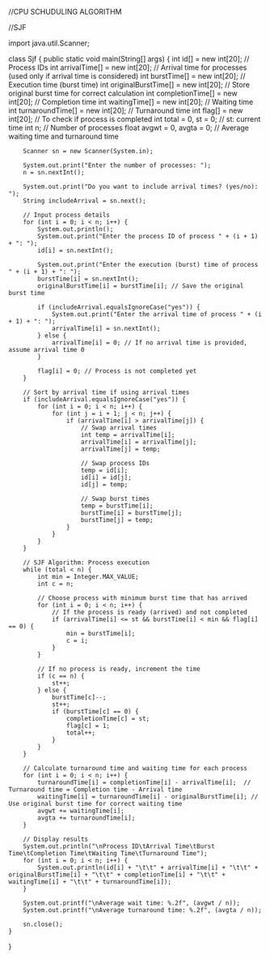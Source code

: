 //CPU SCHUDULING ALGORITHM

//SJF

import java.util.Scanner;

class Sjf {
    public static void main(String[] args) {
        int id[] = new int[20];        // Process IDs
        int arrivalTime[] = new int[20]; // Arrival time for processes (used only if arrival time is considered)
        int burstTime[] = new int[20];    // Execution time (burst time)
        int originalBurstTime[] = new int[20]; // Store original burst time for correct calculation
        int completionTime[] = new int[20];  // Completion time
        int waitingTime[] = new int[20];    // Waiting time
        int turnaroundTime[] = new int[20]; // Turnaround time
        int flag[] = new int[20];          // To check if process is completed
        int total = 0, st = 0;             // st: current time
        int n;                             // Number of processes
        float avgwt = 0, avgta = 0;        // Average waiting time and turnaround time
        
        Scanner sn = new Scanner(System.in);

        System.out.print("Enter the number of processes: ");
        n = sn.nextInt();

        System.out.print("Do you want to include arrival times? (yes/no): ");
        String includeArrival = sn.next();
        
        // Input process details
        for (int i = 0; i < n; i++) {
            System.out.println();
            System.out.print("Enter the process ID of process " + (i + 1) + ": ");
            id[i] = sn.nextInt();
            
            System.out.print("Enter the execution (burst) time of process " + (i + 1) + ": ");
            burstTime[i] = sn.nextInt();
            originalBurstTime[i] = burstTime[i]; // Save the original burst time
            
            if (includeArrival.equalsIgnoreCase("yes")) {
                System.out.print("Enter the arrival time of process " + (i + 1) + ": ");
                arrivalTime[i] = sn.nextInt();
            } else {
                arrivalTime[i] = 0; // If no arrival time is provided, assume arrival time 0
            }
            
            flag[i] = 0; // Process is not completed yet
        }

        // Sort by arrival time if using arrival times
        if (includeArrival.equalsIgnoreCase("yes")) {
            for (int i = 0; i < n; i++) {
                for (int j = i + 1; j < n; j++) {
                    if (arrivalTime[i] > arrivalTime[j]) {
                        // Swap arrival times
                        int temp = arrivalTime[i];
                        arrivalTime[i] = arrivalTime[j];
                        arrivalTime[j] = temp;
                        
                        // Swap process IDs
                        temp = id[i];
                        id[i] = id[j];
                        id[j] = temp;
                        
                        // Swap burst times
                        temp = burstTime[i];
                        burstTime[i] = burstTime[j];
                        burstTime[j] = temp;
                    }
                }
            }
        }

        // SJF Algorithm: Process execution
        while (total < n) {
            int min = Integer.MAX_VALUE;
            int c = n;
            
            // Choose process with minimum burst time that has arrived
            for (int i = 0; i < n; i++) {
                // If the process is ready (arrived) and not completed
                if (arrivalTime[i] <= st && burstTime[i] < min && flag[i] == 0) {
                    min = burstTime[i];
                    c = i;
                }
            }

            // If no process is ready, increment the time
            if (c == n) {
                st++;
            } else {
                burstTime[c]--;
                st++;
                if (burstTime[c] == 0) {
                    completionTime[c] = st;
                    flag[c] = 1;
                    total++;
                }
            }
        }

        // Calculate turnaround time and waiting time for each process
        for (int i = 0; i < n; i++) {
            turnaroundTime[i] = completionTime[i] - arrivalTime[i];  // Turnaround time = Completion time - Arrival time
            waitingTime[i] = turnaroundTime[i] - originalBurstTime[i]; // Use original burst time for correct waiting time
            avgwt += waitingTime[i];
            avgta += turnaroundTime[i];
        }

        // Display results
        System.out.println("\nProcess ID\tArrival Time\tBurst Time\tCompletion Time\tWaiting Time\tTurnaround Time");
        for (int i = 0; i < n; i++) {
            System.out.println(id[i] + "\t\t" + arrivalTime[i] + "\t\t" + originalBurstTime[i] + "\t\t" + completionTime[i] + "\t\t" + waitingTime[i] + "\t\t" + turnaroundTime[i]);
        }

        System.out.printf("\nAverage wait time: %.2f", (avgwt / n));
        System.out.printf("\nAverage turnaround time: %.2f", (avgta / n));

        sn.close();
    }
}



